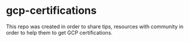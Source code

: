 # gcp-certifications
This repo was created in order to share tips, resources with community in order to help them to get GCP certifications.
